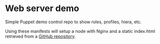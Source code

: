Web server demo
===============

Simple Puppet demo control repo to show roles, profiles, hiera, etc.

Using these manifests will setup a node with Nginx and a static index.html retrieved from a [GitHub repository](https://github.com/fvoges/static-website-demo).
